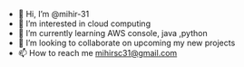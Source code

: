 - 👋 Hi, I’m @mihir-31
- 👀 I’m interested in cloud computing
- 🌱 I’m currently learning AWS console, java ,python 
- 💞️ I’m looking to collaborate on upcoming my new projects 
- 📫 How to reach me mihirsc31@gmail.com 

<!---
mihir-31/mihir-31 is a ✨ special ✨ repository because its `README.md` (this file) appears on your GitHub profile.
You can click the Preview link to take a look at your changes.
--->
